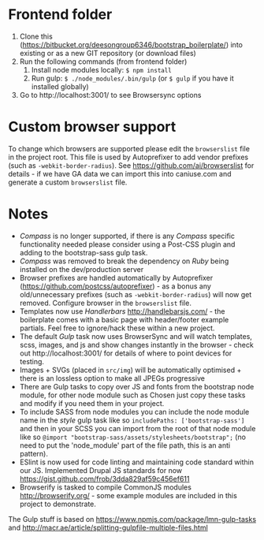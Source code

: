 Frontend folder
===============

1. Clone this (https://bitbucket.org/deesongroup6346/bootstrap_boilerplate/) into existing or as a new GIT repository (or download files)
2. Run the following commands (from frontend folder)
   1. Install node modules locally: `$ npm install`
   2. Run gulp: `$ ./node_modules/.bin/gulp` (or `$ gulp` if you have it installed globally)
4. Go to http://localhost:3001/ to see Browsersync options

Custom browser support
======================

To change which browsers are supported please edit the `browserslist` file in the project root. This file is used by Autoprefixer to add vendor prefixes (such as `-webkit-border-radius`). See https://github.com/ai/browserslist for details - if we have GA data we can import this into caniuse.com and generate a custom `browserslist` file.

Notes
=====
- *Compass* is no longer supported, if there is any *Compass* specific functionality needed please consider using a Post-CSS plugin and adding to the bootstrap-sass gulp task.
- *Compass* was removed to break the dependency on *Ruby* being installed on the dev/production server
- Browser prefixes are handled automatically by Autoprefixer (https://github.com/postcss/autoprefixer) - as a bonus any old/unnecessary prefixes (such as `-webkit-border-radius`) will now get removed. Configure browser in the `browserslist` file.
- Templates now use *Handlerbars* http://handlebarsjs.com/ - the boilerplate comes with a basic page with header/footer example partials. Feel free to ignore/hack these within a new project.
- The default *Gulp* task now uses BrowserSync and will watch templates, scss, images, and js and show changes instantly in the browser - check out http://localhost:3001/ for details of where to point devices for testing.
- Images + SVGs (placed in `src/img`) will be automatically optimised + there is an lossless option to make all JPEGs progressive
- There are Gulp tasks to copy over JS and fonts from the bootstrap node module, for other node module such as Chosen just copy these tasks and modify if you need them in your project.
- To include SASS from node modules you can include the node module name in the _style_ gulp task like so `includePaths: ['bootstrap-sass']` and then in your SCSS you can import from the root of that node module like so `@import "bootstrap-sass/assets/stylesheets/bootstrap";` (no need to put the 'node_module' part of the file path, this is an anti pattern).
- ESlint is now used for code linting and maintaining code standard within our JS. Implemented Drupal JS standards for now https://gist.github.com/frob/3dda829af59c456ef611
- Browserify is tasked to compile CommonJS modules http://browserify.org/ - some example modules are included in this project to demonstrate.

The Gulp stuff is based on https://www.npmjs.com/package/lmn-gulp-tasks and http://macr.ae/article/splitting-gulpfile-multiple-files.html